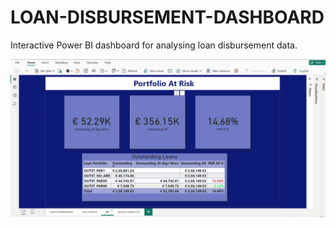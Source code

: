 # LOAN-DISBURSEMENT-DASHBOARD
Interactive Power BI dashboard for analysing loan disbursement data.



![Dashboard Overview](image/kpi.png)




